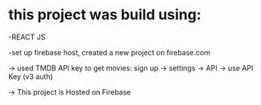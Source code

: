 # this project was build using:

-REACT JS

-set up firebase host, created a new project on firebase.com

-> used TMDB API key to get movies: sign up -> settings -> API -> use API Key (v3 auth)

-> This project is Hosted on Firebase
